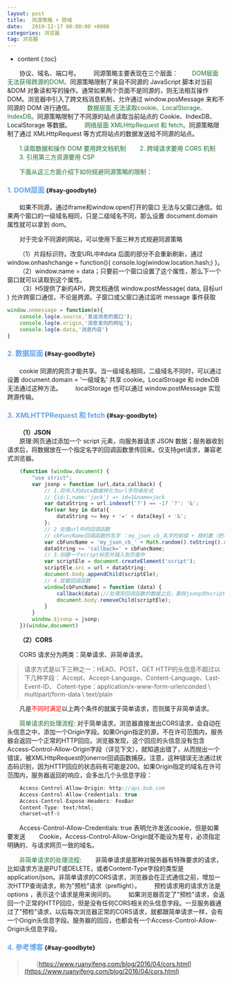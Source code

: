 ```yaml
---
layout: post
title:  同源策略 + 跨域
date:   2019-12-17 00:00:00 +0800
categories: 浏览器
tag: 浏览器
---
```


* content
{:toc}


&emsp;&emsp;协议、域名、端口号。
&emsp;&emsp;同源策略主要表现在三个层面：
&emsp;&emsp;<font color="#217134">DOM层面 无法获得跨源的DOM。</font>同源策略限制了来自不同源的 JavaScript 脚本对当前 &DOM 对象读和写的操作。通常如果两个页面不是同源的，则无法相互操作DOM。浏览器中引入了跨文档消息机制，允许通过 window.posMessage 来和不同源的 DOM 进行通信。
&emsp;&emsp;<font color="#217134">数据层面 无法读取cookie、LocalStorage、IndexDB。</font>同源策略限制了不同源的站点读取当前站点的 Cookie、IndexDB、LocalStorage 等数据。
&emsp;&emsp;<font color="#217134">网络层面 XMLHttpRequest 和 fetch。</font>同源策略限制了通过 XMLHttpRequest 等方式将站点的数据发送给不同源的站点。

&emsp;&emsp;<font color="#217134">1.读取数据和操作 DOM 要用跨文档机制</font>
&emsp;&emsp;<font color="#217134">2. 跨域请求要用 CORS 机制</font>
&emsp;&emsp;<font color="#217134">3. 引用第三方资源要用 CSP</font>

&emsp;&emsp;<font color="#217134">下面从这三方面介绍下如何规避同源策略的限制：</font>

#### <font color="#65A5EA" size="3">1. DOM层面</font>			{#say-goodbyte}

&emsp;&emsp;如果不同源，通过iframe和window.open打开的窗口 无法与父窗口通信。如果两个窗口的一级域名相同，只是二级域名不同，那么设置 document.domain 属性就可以拿到 dom。

&emsp;&emsp;对于完全不同源的网站，可以使用下面三种方式规避同源策略  

&emsp;&emsp;（1）片段标识符。改变URL中#data 后面的部分不会重新刷新，通过 window.onhashchange = function(){ console.log(window.location.hash;) }。
&emsp;&emsp;（2）window.name = data；只要前一个窗口设置了这个属性，那么下一个窗口就可以读取到这个属性。    
&emsp;&emsp;（3）H5提供了新的API，跨文档通信 window.postMessage( data, 目标url ) 允许跨窗口通信，不论是跨源。子窗口或父窗口通过监听 message 事件获取 
```javascript
window.onmessage = function(e){ 
    console.log(e.source,'发送消息的窗口'); 
    console.log(e.origin,'消息发向的网址');
    console.log(e.data,'消息内容')
}
```

#### <font color="#65A5EA" size="3">2. 数据层面</font>			{#say-goodbyte}

&emsp;&emsp;cookie 同源的网页才能共享。当一级域名相同，二级域名不同时，可以通过设置 document.domain = '一级域名' 共享 cookie。LocalStroage 和 indexDB无法通过这种方法。
&emsp;&emsp;localStorage 也可以通过 window.postMessage 实现跨源传输。
  
#### <font color="#65A5EA" size="3">3. XMLHTTPRequest 和 fetch</font>			{#say-goodbyte} 
&emsp;&emsp;**（1）JSON**  
&emsp;&emsp;原理:网页通过添加一个 script 元素，向服务器请求 JSON 数据；服务器收到请求后，将数据放在一个指定名字的回调函数里传回来。仅支持get请求，兼容老式浏览器。
```javascript
    (function (window,document) {
        "use strict";
        var jsonp = function (url,data,callback) {
            // 1.将传入的data数据转化为url字符串形式
            // {id:1,name:'jack'} => id=1&name=jack
            var dataString = url.indexof('?') == -1? '?': '&';
            for(var key in data){
                dataString += key + '=' + data[key] + '&';
            };
            // 2 处理url中的回调函数
            // cbFuncName回调函数的名字 ：my_json_cb_名字的前缀 + 随机数（把小数点去掉）
            var cbFuncName = 'my_json_cb_' + Math.random().toString().replace('.','');
            dataString += 'callback=' + cbFuncName;
            // 3.创建一个script标签并插入到页面中
            var scriptEle = document.createElement('script');
            scriptEle.src = url + dataString;
            document.body.appendChild(scriptEle);
            // 4.挂载回调函数
            window[cbFuncName] = function (data) {
                callback(data);//处理完回调函数的数据之后，删除jsonp的script标签
                document.body.removeChild(scriptEle);
            }
        }
        window.$jsonp = jsonp;
    })(window,document)
```

&emsp;&emsp;**（2）CORS**

&emsp;&emsp;CORS 请求分为两类：简单请求、非简单请求。

>请求方式是以下三种之一：HEAD、POST、GET
>HTTP的头信息不超过以下几种字段：
>Accept、Accept-Language、Content-Language、Last-Event-ID、
Cotent-type：application/x-www-form-urlenconded \ multipart/form-data \ text/plain 

&emsp;&emsp;凡是<font color="red">不同时满足</font>以上两个条件的就属于简单请求，否则属于非简单请求。

&emsp;&emsp;<font color="#217134">简单请求的处理流程:</font> 
对于简单请求，浏览器直接发出CORS请求，会自动在头信息之中，添加一个Origin字段。如果Origin指定的源，不在许可范围内，服务器会返回一个正常的HTTP回应。浏览器发现，这个回应的头信息没有包含Access-Control-Allow-Origin字段（详见下文），就知道出错了，从而抛出一个错误，被XMLHttpRequest的onerror回调函数捕获。注意，这种错误无法通过状态码识别，因为HTTP回应的状态码有可能是200。如果Origin指定的域名在许可范围内，服务器返回的响应，会多出几个头信息字段：
```javascript
    Access-Control-Allow-Origin: http://api.bob.com
    Access-Control-Allow-Credentials: true
    Access-Control-Expose-Headers: FooBar
    Content-Type: text/html; 
    charset=utf-8
```
&emsp;&emsp;Access-Control-Allow-Credentials: true 表明允许发送cookie，但是如果要发送 
&emsp;&emsp;Cookie，Access-Control-Allow-Origin就不能设为星号，必须指定明确的、与请求网页一致的域名。

&emsp;&emsp;<font color="#217134">非简单请求的处理流程:</font>
&emsp;&emsp;非简单请求是那种对服务器有特殊要求的请求，比如请求方法是PUT或DELETE，或者Content-Type字段的类型是application/json。非简单请求的CORS请求，浏览器会在正式通信之前，增加一次HTTP查询请求，称为"预检"请求（preflight）。 
&emsp;&emsp;预检请求用的请求方法是 options ，表示这个请求是用来询问的。 
&emsp;&emsp;如果浏览器否定了"预检"请求，会返回一个正常的HTTP回应，但是没有任何CORS相关的头信息字段。一旦服务器通过了"预检"请求，以后每次浏览器正常的CORS请求，就都跟简单请求一样，会有一个Origin头信息字段。服务器的回应，也都会有一个Access-Control-Allow-Origin头信息字段。 


#### <font color="#65A5EA" size="3">4. 参考博客</font>			{#say-goodbyte}     
>&emsp;&emsp;<font color="65A5EA">[https://www.ruanyifeng.com/blog/2016/04/cors.html](https://www.ruanyifeng.com/blog/2016/04/cors.html)</font>  